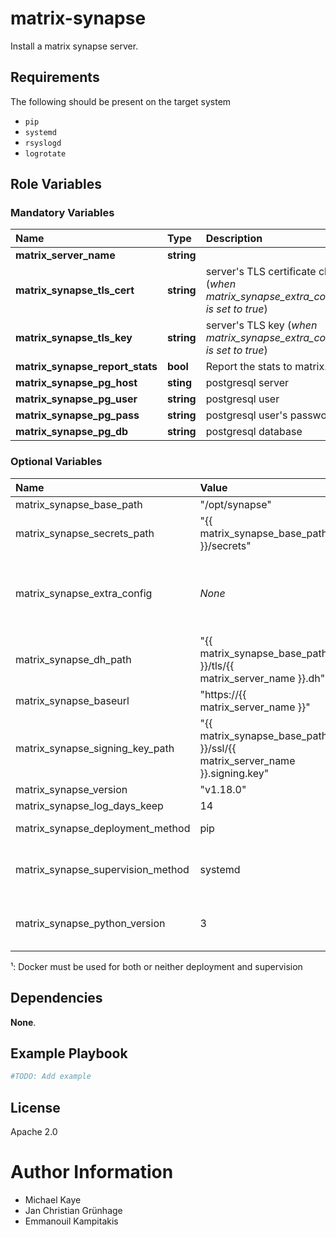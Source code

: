 # matrix-synapse

Install a matrix synapse server.

## Requirements

The following should be present on the target system
* `pip`
* `systemd`
* `rsyslogd`
* `logrotate`

## Role Variables

### Mandatory Variables

| Name | Type | Description |
| :--- | :--- | :--- |
| **matrix_server_name** | __string__ | |
| **matrix_synapse_tls_cert** | __string__ | server's TLS certificate chain (_when matrix_synapse_extra_config.no_tls is set to true_)|
| **matrix_synapse_tls_key** | __string__ | server's TLS key (_when matrix_synapse_extra_config.no_tls is set to true_)|
| **matrix_synapse_report_stats** | __bool__ | Report the stats to matrix.org |
| **matrix_synapse_pg_host** | __sting__ | postgresql server |
| **matrix_synapse_pg_user** | __string__ | postgresql user |
| **matrix_synapse_pg_pass** | __string__ | postgresql user's password |
| **matrix_synapse_pg_db** | __string__ | postgresql database |

### Optional Variables

| Name | Value | Description |
| :--- | :--- | :---  |
| matrix_synapse_base_path | "/opt/synapse" | 
| matrix_synapse_secrets_path | "{{ matrix_synapse_base_path }}/secrets"
| matrix_synapse_extra_config | _None_ | configuration parameters as given in the [synapse configuration file](https://github.com/matrix-org/synapse/tree/master/docs) | 
| matrix_synapse_dh_path | "{{ matrix_synapse_base_path }}/tls/{{ matrix_server_name }}.dh" |
| matrix_synapse_baseurl | "https://{{ matrix_server_name }}" |
| matrix_synapse_signing_key_path | "{{ matrix_synapse_base_path }}/ssl/{{ matrix_server_name }}.signing.key" |
| matrix_synapse_version | "v1.18.0" |
| matrix_synapse_log_days_keep | 14 |
| matrix_synapse_deployment_method | pip | Either pip or docker [¹](#footnote_1) |
| matrix_synapse_supervision_method | systemd | Either systemd, runit or docker [¹](#footnote_1) |
| matrix_synapse_python_version | 3 | Default python version (2, 3) to be used |

<a name="footnote_1">¹</a>: Docker must be used for both or neither deployment and supervision

## Dependencies

__None__.

## Example Playbook

```yaml
#TODO: Add example
```

## License

Apache 2.0

# Author Information

* Michael Kaye
* Jan Christian Grünhage
* Emmanouil Kampitakis
